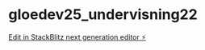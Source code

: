 # gloedev25_undervisning22

[Edit in StackBlitz next generation editor ⚡️](https://stackblitz.com/~/github.com/JulieKodehode/gloedev25_undervisning22)